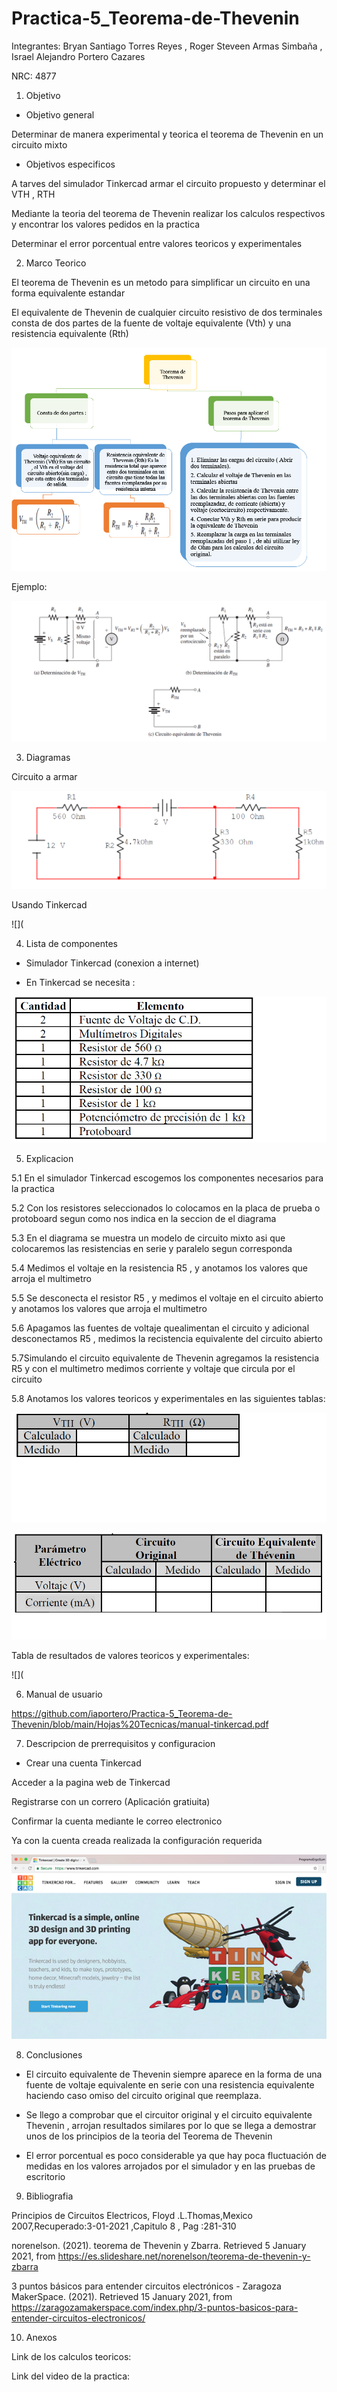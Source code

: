 # Practica-5_Teorema-de-Thevenin
Integrantes: Bryan Santiago Torres Reyes , Roger Steveen Armas Simbaña , Israel Alejandro Portero Cazares

NRC: 4877

1. Objetivo

*  Objetivo general

Determinar de manera experimental y teorica  el teorema de Thevenin en un  circuito mixto

*  Objetivos especificos 

A tarves del simulador Tinkercad armar el circuito propuesto y determinar  el VTH , RTH

Mediante la teoria del teorema de Thevenin realizar los calculos respectivos y encontrar los valores pedidos en la practica

Determinar el error porcentual entre valores teoricos y experimentales

2.  Marco Teorico

El teorema de Thevenin es un metodo para simplificar un circuito en una forma equivalente estandar

El equivalente de Thevenin de cualquier circuito resistivo de dos terminales consta de dos partes de la fuente de voltaje equivalente (Vth) y una resistencia equivalente (Rth)

![](https://github.com/iaportero/Practica-5_Teorema-de-Thevenin/blob/main/Imagenes/imag%201.png)

Ejemplo:

![](https://github.com/iaportero/Trabajo-de-Investigacion-P1/blob/main/Imagen/imagen%206.png)

3.  Diagramas

Circuito a armar 

![](https://github.com/iaportero/Practica-5_Teorema-de-Thevenin/blob/main/Imagenes/imag%202.png)

Usando Tinkercad 

![](




4.  Lista de componentes

*  Simulador Tinkercad (conexion a internet)

*  En Tinkercad se necesita :

![](https://github.com/iaportero/Practica-5_Teorema-de-Thevenin/blob/main/Imagenes/imag%203.png)


5. Explicacion

5.1   En el simulador Tinkercad escogemos los componentes necesarios para la practica

5.2  Con los resistores seleccionados lo colocamos en la placa de prueba o protoboard segun como nos indica en la seccion de el diagrama

5.3 En el diagrama se muestra un modelo de circuito mixto asi que colocaremos las resistencias en serie y paralelo segun corresponda

5.4 Medimos el voltaje en la resistencia R5 , y anotamos  los valores que arroja el multimetro

5.5 Se desconecta el resistor R5  , y medimos el  voltaje en el circuito abierto y anotamos los valores que arroja el  multimetro


5.6 Apagamos las fuentes de voltaje quealimentan el circuito y adicional desconectamos R5  , medimos la recistencia equivalente del circuito abierto

5.7Simulando el circuito equivalente de Thevenin agregamos la resistencia R5 y con el multimetro medimos corriente y voltaje que circula por el circuito

5.8 Anotamos los valores teoricos y experimentales en las siguientes tablas:

![](https://github.com/iaportero/Practica-5_Teorema-de-Thevenin/blob/main/Imagenes/imag%204.png)

![](https://github.com/iaportero/Practica-5_Teorema-de-Thevenin/blob/main/Imagenes/imag%205.png)

Tabla de resultados de valores teoricos y experimentales:

![](

6. Manual de usuario

https://github.com/iaportero/Practica-5_Teorema-de-Thevenin/blob/main/Hojas%20Tecnicas/manual-tinkercad.pdf


7. Descripcion de prerrequisitos y configuracion

*  Crear una cuenta Tinkercad

Acceder a la pagina web de Tinkercad

Registrarse con un correro (Aplicación gratiuita)

Confirmar la cuenta mediante le correo electronico

Ya con la cuenta creada realizada la configuración requerida

![](https://github.com/iaportero/Practica1_LeyesKirchhoff/blob/main/Foto%208.png)

8. Conclusiones

*  El  circuito equivalente de Thevenin siempre aparece en la forma de una fuente de voltaje equivalente en serie con una resistencia equivalente haciendo caso omiso del circuito original que reemplaza.

*  Se llego a comprobar que el circuitor original y el circuito equivalente  Thevenin , arrojan resultados similares por lo que se llega a demostrar unos de los principios de la teoria del Teorema de Thevenin

*  El error porcentual es poco considerable ya que hay poca fluctuación de medidas en los valores arrojados por el simulador y en las pruebas de escritorio

9. Bibliografia

Principios de Circuitos Electricos, Floyd .L.Thomas,Mexico 2007,Recuperado:3-01-2021 ,Capitulo 8 , Pag :281-310

norenelson. (2021). teorema de Thevenin y Zbarra. Retrieved 5 January 2021, from https://es.slideshare.net/norenelson/teorema-de-thevenin-y-zbarra

3 puntos básicos para entender circuitos electrónicos - Zaragoza MakerSpace. (2021). Retrieved 15 January 2021, from https://zaragozamakerspace.com/index.php/3-puntos-basicos-para-entender-circuitos-electronicos/

10.  Anexos

Link de los calculos teoricos:


Link del video de la practica:












